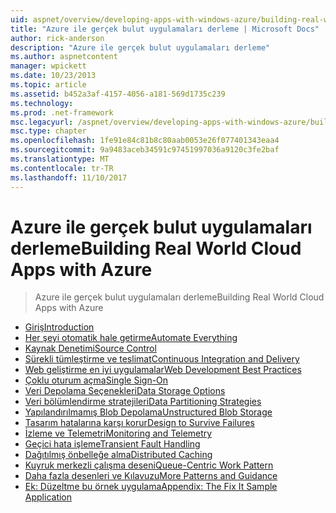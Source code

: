 ```yaml
---
uid: aspnet/overview/developing-apps-with-windows-azure/building-real-world-cloud-apps-with-windows-azure/index
title: "Azure ile gerçek bulut uygulamaları derleme | Microsoft Docs"
author: rick-anderson
description: "Azure ile gerçek bulut uygulamaları derleme"
ms.author: aspnetcontent
manager: wpickett
ms.date: 10/23/2013
ms.topic: article
ms.assetid: b452a3af-4157-4056-a181-569d1735c239
ms.technology: 
ms.prod: .net-framework
msc.legacyurl: /aspnet/overview/developing-apps-with-windows-azure/building-real-world-cloud-apps-with-windows-azure
msc.type: chapter
ms.openlocfilehash: 1fe91e84c81b8c80aab0053e26f077401343eaa4
ms.sourcegitcommit: 9a9483aceb34591c97451997036a9120c3fe2baf
ms.translationtype: MT
ms.contentlocale: tr-TR
ms.lasthandoff: 11/10/2017
---
```

<a name="building-real-world-cloud-apps-with-azure"></a><span data-ttu-id="1f1a7-103">Azure ile gerçek bulut uygulamaları derleme</span><span class="sxs-lookup"><span data-stu-id="1f1a7-103">Building Real World Cloud Apps with Azure</span></span>
====================
> <span data-ttu-id="1f1a7-104">Azure ile gerçek bulut uygulamaları derleme</span><span class="sxs-lookup"><span data-stu-id="1f1a7-104">Building Real World Cloud Apps with Azure</span></span>


- [<span data-ttu-id="1f1a7-105">Giriş</span><span class="sxs-lookup"><span data-stu-id="1f1a7-105">Introduction</span></span>](introduction.md)
- [<span data-ttu-id="1f1a7-106">Her şeyi otomatik hale getirme</span><span class="sxs-lookup"><span data-stu-id="1f1a7-106">Automate Everything</span></span>](automate-everything.md)
- [<span data-ttu-id="1f1a7-107">Kaynak Denetimi</span><span class="sxs-lookup"><span data-stu-id="1f1a7-107">Source Control</span></span>](source-control.md)
- [<span data-ttu-id="1f1a7-108">Sürekli tümleştirme ve teslimat</span><span class="sxs-lookup"><span data-stu-id="1f1a7-108">Continuous Integration and Delivery</span></span>](continuous-integration-and-continuous-delivery.md)
- [<span data-ttu-id="1f1a7-109">Web geliştirme en iyi uygulamalar</span><span class="sxs-lookup"><span data-stu-id="1f1a7-109">Web Development Best Practices</span></span>](web-development-best-practices.md)
- [<span data-ttu-id="1f1a7-110">Çoklu oturum açma</span><span class="sxs-lookup"><span data-stu-id="1f1a7-110">Single Sign-On</span></span>](single-sign-on.md)
- [<span data-ttu-id="1f1a7-111">Veri Depolama Seçenekleri</span><span class="sxs-lookup"><span data-stu-id="1f1a7-111">Data Storage Options</span></span>](data-storage-options.md)
- [<span data-ttu-id="1f1a7-112">Veri bölümlendirme stratejileri</span><span class="sxs-lookup"><span data-stu-id="1f1a7-112">Data Partitioning Strategies</span></span>](data-partitioning-strategies.md)
- [<span data-ttu-id="1f1a7-113">Yapılandırılmamış Blob Depolama</span><span class="sxs-lookup"><span data-stu-id="1f1a7-113">Unstructured Blob Storage</span></span>](unstructured-blob-storage.md)
- [<span data-ttu-id="1f1a7-114">Tasarım hatalarına karşı korur</span><span class="sxs-lookup"><span data-stu-id="1f1a7-114">Design to Survive Failures</span></span>](design-to-survive-failures.md)
- [<span data-ttu-id="1f1a7-115">İzleme ve Telemetri</span><span class="sxs-lookup"><span data-stu-id="1f1a7-115">Monitoring and Telemetry</span></span>](monitoring-and-telemetry.md)
- [<span data-ttu-id="1f1a7-116">Geçici hata işleme</span><span class="sxs-lookup"><span data-stu-id="1f1a7-116">Transient Fault Handling</span></span>](transient-fault-handling.md)
- [<span data-ttu-id="1f1a7-117">Dağıtılmış önbelleğe alma</span><span class="sxs-lookup"><span data-stu-id="1f1a7-117">Distributed Caching</span></span>](distributed-caching.md)
- [<span data-ttu-id="1f1a7-118">Kuyruk merkezli çalışma deseni</span><span class="sxs-lookup"><span data-stu-id="1f1a7-118">Queue-Centric Work Pattern</span></span>](queue-centric-work-pattern.md)
- [<span data-ttu-id="1f1a7-119">Daha fazla desenleri ve Kılavuzu</span><span class="sxs-lookup"><span data-stu-id="1f1a7-119">More Patterns and Guidance</span></span>](more-patterns-and-guidance.md)
- [<span data-ttu-id="1f1a7-120">Ek: Düzeltme bu örnek uygulama</span><span class="sxs-lookup"><span data-stu-id="1f1a7-120">Appendix: The Fix It Sample Application</span></span>](the-fix-it-sample-application.md)
